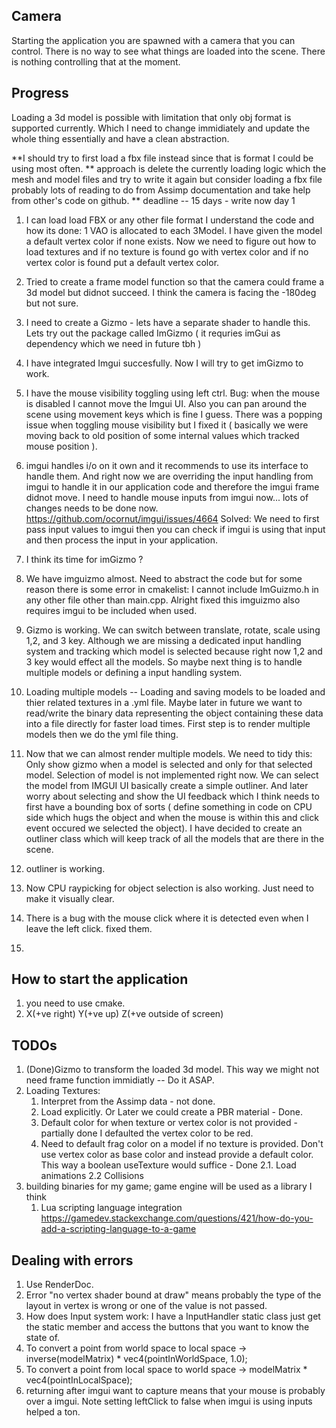 ## Camera
Starting the application you are spawned with a camera that you can control.
There is no way to see what things are loaded into the scene. There is nothing controlling that at the moment.

## Progress
Loading a 3d model is possible with limitation that only obj format is supported currently. Which I need to change immidiately and update the whole thing essentially and have a clean abstraction.

**I should try to first load a fbx file instead since that is format I could be using most often.
** approach is delete the currently loading logic which the mesh and model files and try to write it again but consider loading a fbx file probably lots of reading to do from Assimp documentation and take help from other's code on github.
** deadline --  15 days - write now day 1
1. I can load load FBX or any other file format I understand the code and how its done: 1 VAO is allocated to each 3Model.
I have given the model a default vertex color if none exists. Now we need to figure out how to load textures and if no texture is found go with vertex color and if no vertex color is found put a default vertex color.
2. Tried to create a frame model function so that the camera could frame a 3d model but didnot succeed. I think the camera is facing the -180deg but not sure.

3. I need to create a Gizmo - lets have a separate shader to handle this. Lets try out the package called ImGizmo ( it requries imGui as dependency which we need in future tbh )
4. I have integrated Imgui succesfully. Now I will try to get imGizmo to work.

5. I have the mouse visibility toggling using left ctrl. Bug: when the mouse is disabled I cannot move the Imgui UI. Also you can pan around the scene using movement keys which is fine I guess. There was a popping issue when toggling mouse visibility but I fixed it ( basically we were moving back to old position of some internal values which tracked mouse position ).

6. imgui handles i/o on it own and it recommends to use its interface to handle them. And right now we are overriding the input handling from imgui to handle it in our application code and therefore the imgui frame didnot move. I need to handle mouse inputs from imgui now... lots of changes needs to be done now.
https://github.com/ocornut/imgui/issues/4664
Solved: We need to first pass input values to imgui then you can check if imgui is using that input and then process the input in your application.

7. I think its time for imGizmo ?
8. We have imguizmo almost. Need to abstract the code but for some reason there is some error in cmakelist: I cannot include ImGuizmo.h in any other file other than main.cpp. Alright fixed this imguizmo also requires imgui to be included when used.
9. Gizmo is working. We can switch between translate, rotate, scale using 1,2, and 3 key. Although we are missing a dedicated input handling system and tracking which model is selected because right now 1,2 and 3 key would effect all the models. So maybe next thing is to handle multiple models or defining a input handling system.
10. Loading multiple models -- Loading and saving models to be loaded and thier related textures in a .yml file. Maybe later in future we want to read/write the binary data representing the object containing these data into a file directly for faster load times. First step is to render multiple models then we do the yml file thing.
11. Now that we can almost render multiple models. We need to tidy this: Only show gizmo when a model is selected and only for that selected model. Selection of model is not implemented right now. We can select the model from IMGUI UI basically create a simple outliner. And later worry about selecting and show the UI feedback which I think needs to first have a bounding box of sorts ( define something in code on CPU side which hugs the object and when the mouse is within this and click event occured we selected the object). I have decided to create an outliner class which will keep track of all the models that are there in the scene.
12. outliner is working.
13. Now CPU raypicking for object selection is also working. Just need to make it visually clear.
14. There is a bug with the mouse click where it is detected even when I leave the left click. fixed them.
15. 

## How to start the application
1. you need to use cmake.
2. X(+ve right) Y(+ve up) Z(+ve outside of screen)


## TODOs
1. (Done)Gizmo to transform the loaded 3d model. This way we might not need frame function immidiatly -- Do it ASAP.
2. Loading Textures:
    1. Interpret from the Assimp data - not done.
    2. Load explicitly. Or Later we could create a PBR material - Done.
    3. Default color for when texture or vertex color is not provided - partially done I defaulted the vertex color to be red.
    4. Need to default frag color on a model if no texture is provided. Don't use vertex color as base color and instead provide a default color. This way a boolean useTexture would suffice - Done
2.1. Load animations
2.2 Collisions  
3. building binaries for my game; game engine will be used as a library I think
    1. Lua scripting language integration https://gamedev.stackexchange.com/questions/421/how-do-you-add-a-scripting-language-to-a-game

## Dealing with errors

1. Use RenderDoc.
2. Error  "no vertex shader bound at draw" means probably the type of the layout in vertex is wrong or one of the value is not passed.
3. How does Input system work: I have a InputHandler static class just get the static member and access the buttons that you want to know the state of.
4. To convert a point from world space to local space -> inverse(modelMatrix) * vec4(pointInWorldSpace, 1.0);
5. To convert a point from local space to world space -> modelMatrix * vec4(pointInLocalSpace);
6. returning after imgui want to capture means that your mouse is probably over a imgui. Note setting leftClick to false when imgui is using inputs helped a ton.